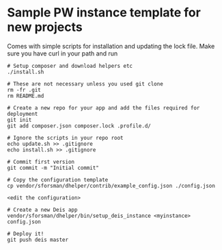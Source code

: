Sample PW instance template for new projects
============================================

Comes with simple scripts for installation and updating the lock file. Make sure you have curl in your path and run

```
# Setup composer and download helpers etc
./install.sh

# These are not necessary unless you used git clone
rm -fr .git
rm README.md

# Create a new repo for your app and add the files required for deployment
git init
git add composer.json composer.lock .profile.d/

# Ignore the scripts in your repo root
echo update.sh >> .gitignore
echo install.sh >> .gitignore

# Commit first version
git commit -m "Initial commit"

# Copy the configuration template
cp vendor/sforsman/dhelper/contrib/example_config.json ./config.json

<edit the configuration>

# Create a new Deis app
vendor/sforsman/dhelper/bin/setup_deis_instance <myinstance> config.json

# Deploy it!
git push deis master
```
